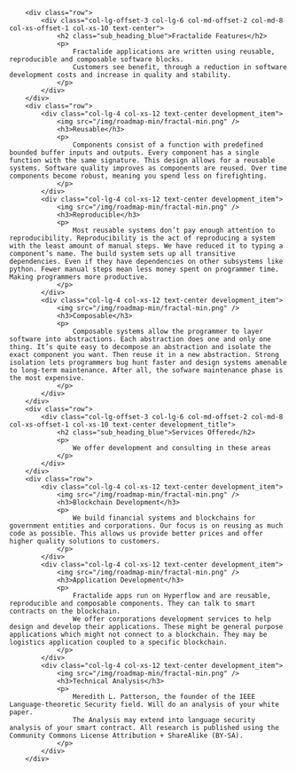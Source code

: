         <div class="row">
            <div class="col-lg-offset-3 col-lg-6 col-md-offset-2 col-md-8 col-xs-offset-1 col-xs-10 text-center">
                <h2 class="sub_heading_blue">Fractalide Features</h2>
                <p>
                    Fractalide applications are written using reusable, reproducible and composable software blocks.
                    Customers see benefit, through a reduction in software development costs and increase in quality and stability.
                </p>
            </div>
        </div>
        <div class="row">
            <div class="col-lg-4 col-xs-12 text-center development_item">
                <img src="/img/roadmap-min/fractal-min.png" />
                <h3>Reusable</h3>
                <p>
                    Components consist of a function with predefined bounded buffer inputs and outputs. Every component has a single function with the same signature. This design allows for a reusable systems. Software quality improves as components are reused. Over time components become robust, meaning you spend less on firefighting.
                </p>
            </div>
            <div class="col-lg-4 col-xs-12 text-center development_item">
                <img src="/img/roadmap-min/fractal-min.png" />
                <h3>Reproducible</h3>
                <p>
                    Most reusable systems don’t pay enough attention to reproducibility. Reproducibility is the act of reproducing a system with the least amount of manual steps. We have reduced it to typing a component’s name. The build system sets up all transitive dependencies. Even if they have dependencies on other subsystems like python. Fewer manual steps mean less money spent on programmer time. Making programmers more productive.
                </p>
            </div>
            <div class="col-lg-4 col-xs-12 text-center development_item">
                <img src="/img/roadmap-min/fractal-min.png" />
                <h3>Composable</h3>
                <p>
                    Composable systems allow the programmer to layer software into abstractions. Each abstraction does one and only one thing. It’s quite easy to decompose an abstraction and isolate the exact component you want. Then reuse it in a new abstraction. Strong isolation lets programmers bug hunt faster and design systems amenable to long-term maintenance. After all, the sofware maintenance phase is the most expensive.
                </p>
            </div>
        </div>
        <div class="row">
            <div class="col-lg-offset-3 col-lg-6 col-md-offset-2 col-md-8 col-xs-offset-1 col-xs-10 text-center development_title">
                <h2 class="sub_heading_blue">Services Offered</h2>
                <p>
                    We offer development and consulting in these areas
                </p>
            </div>
        </div>
        <div class="row">
            <div class="col-lg-4 col-xs-12 text-center development_item">
                <img src="/img/roadmap-min/fractal-min.png" />
                <h3>Blockchain Development</h3>
                <p>
                    We build financial systems and blockchains for government entities and corporations. Our focus is on reusing as much code as possible. This allows us provide better prices and offer higher quality solutions to customers.
                </p>
            </div>
            <div class="col-lg-4 col-xs-12 text-center development_item">
                <img src="/img/roadmap-min/fractal-min.png" />
                <h3>Application Development</h3>
                <p>
                    Fractalide apps run on Hyperflow and are reusable, reproducible and composable components. They can talk to smart contracts on the blockchain.
                    We offer corporations development services to help design and develop their applications. These might be general purpose applications which might not connect to a blockchain. They may be logistics application coupled to a specific blockchain.
                </p>
            </div>
            <div class="col-lg-4 col-xs-12 text-center development_item">
                <img src="/img/roadmap-min/fractal-min.png" />
                <h3>Technical Analysis</h3>
                <p>
                    Meredith L. Patterson, the founder of the IEEE Language-theoretic Security field. Will do an analysis of your white paper.
                    The Analysis may extend into language security analysis of your smart contract. All research is published using the Community Commons License Attribution + ShareAlike (BY-SA).
                </p>
            </div>
        </div>
